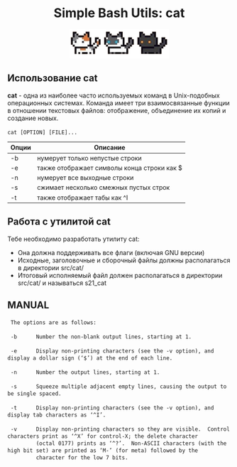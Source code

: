 <div align="center">
<h1>Simple Bash Utils: cat</h1>
  <img src="cat.png" alt="alt text">
</div>


## Использование cat

**cat** - одна из наиболее часто используемых команд в Unix-подобных операционных системах. Команда имеет три взаимосвязанные функции в отношении текстовых файлов: отображение, объединение их копий и создание новых.

`cat [OPTION] [FILE]...`

| Опции | Описание |
| ------ | ------ |
| -b | нумерует только непустые строки |
| -e | также отображает символы конца строки как $  |
| -n | нумерует все выходные строки |
| -s | сжимает несколько смежных пустых строк |
| -t | также отображает табы как ^I |


## Работа с утилитой cat

Тебе необходимо разработать утилиту cat:
- Она должна поддерживать все флаги (включая GNU версии)
- Исходные, заголовочные и сборочный файлы должны располагаться в директории src/cat/
- Итоговый исполняемый файл должен располагаться в директории src/cat/ и называться s21_cat

## MANUAL

     The options are as follows:

     -b      Number the non-blank output lines, starting at 1.

     -e      Display non-printing characters (see the -v option), and display a dollar sign (‘$’) at the end of each line.

     -n      Number the output lines, starting at 1.

     -s      Squeeze multiple adjacent empty lines, causing the output to be single spaced.

     -t      Display non-printing characters (see the -v option), and display tab characters as ‘^I’.

     -v      Display non-printing characters so they are visible.  Control characters print as ‘^X’ for control-X; the delete character
             (octal 0177) prints as ‘^?’.  Non-ASCII characters (with the high bit set) are printed as ‘M-’ (for meta) followed by the
             character for the low 7 bits.